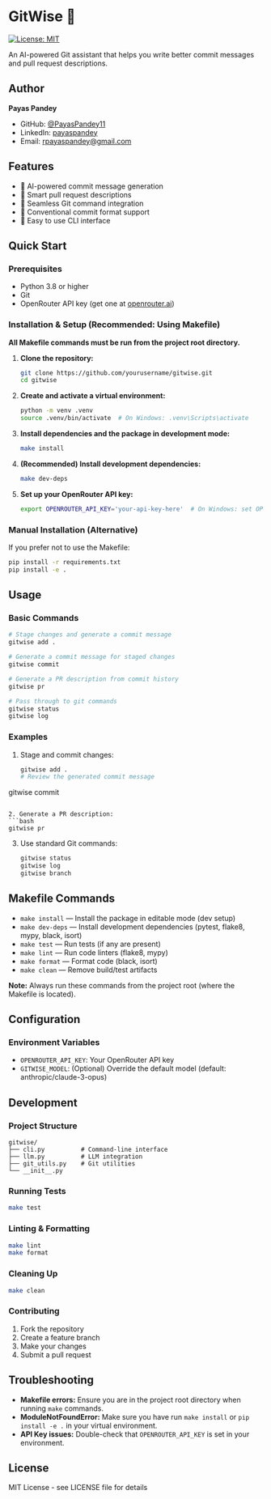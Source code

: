 # GitWise 🤖

[![License: MIT](https://img.shields.io/badge/License-MIT-yellow.svg)](https://opensource.org/licenses/MIT)

An AI-powered Git assistant that helps you write better commit messages and pull request descriptions.

## Author

**Payas Pandey**  
- GitHub: [@PayasPandey11](https://github.com/PayasPandey11)
- LinkedIn: [payaspandey](https://www.linkedin.com/in/payaspandey/)
- Email: rpayaspandey@gmail.com

## Features

- 🤖 AI-powered commit message generation
- 📝 Smart pull request descriptions
- 🔄 Seamless Git command integration
- 🎯 Conventional commit format support
- 🚀 Easy to use CLI interface

## Quick Start

### Prerequisites

- Python 3.8 or higher
- Git
- OpenRouter API key (get one at [openrouter.ai](https://openrouter.ai))

### Installation & Setup (Recommended: Using Makefile)

**All Makefile commands must be run from the project root directory.**

1. **Clone the repository:**
   ```bash
   git clone https://github.com/yourusername/gitwise.git
   cd gitwise
   ```

2. **Create and activate a virtual environment:**
   ```bash
   python -m venv .venv
   source .venv/bin/activate  # On Windows: .venv\Scripts\activate
   ```

3. **Install dependencies and the package in development mode:**
   ```bash
   make install
   ```

4. **(Recommended) Install development dependencies:**
   ```bash
   make dev-deps
   ```

5. **Set up your OpenRouter API key:**
   ```bash
   export OPENROUTER_API_KEY='your-api-key-here'  # On Windows: set OPENROUTER_API_KEY=your-api-key-here
   ```

### Manual Installation (Alternative)

If you prefer not to use the Makefile:

```bash
pip install -r requirements.txt
pip install -e .
```

## Usage

### Basic Commands

```bash
# Stage changes and generate a commit message
gitwise add .

# Generate a commit message for staged changes
gitwise commit

# Generate a PR description from commit history
gitwise pr

# Pass through to git commands
gitwise status
gitwise log
```

### Examples

1. Stage and commit changes:
   ```bash
   gitwise add .
   # Review the generated commit message
gitwise commit
   ```

2. Generate a PR description:
   ```bash
   gitwise pr
   ```

3. Use standard Git commands:
   ```bash
   gitwise status
   gitwise log
   gitwise branch
   ```

## Makefile Commands

- `make install` — Install the package in editable mode (dev setup)
- `make dev-deps` — Install development dependencies (pytest, flake8, mypy, black, isort)
- `make test` — Run tests (if any are present)
- `make lint` — Run code linters (flake8, mypy)
- `make format` — Format code (black, isort)
- `make clean` — Remove build/test artifacts

**Note:** Always run these commands from the project root (where the Makefile is located).

## Configuration

### Environment Variables

- `OPENROUTER_API_KEY`: Your OpenRouter API key
- `GITWISE_MODEL`: (Optional) Override the default model (default: anthropic/claude-3-opus)

## Development

### Project Structure

```
gitwise/
├── cli.py          # Command-line interface
├── llm.py          # LLM integration
├── git_utils.py    # Git utilities
└── __init__.py
```

### Running Tests

```bash
make test
```

### Linting & Formatting

```bash
make lint
make format
```

### Cleaning Up

```bash
make clean
```

### Contributing

1. Fork the repository
2. Create a feature branch
3. Make your changes
4. Submit a pull request

## Troubleshooting

- **Makefile errors:** Ensure you are in the project root directory when running `make` commands.
- **ModuleNotFoundError:** Make sure you have run `make install` or `pip install -e .` in your virtual environment.
- **API Key issues:** Double-check that `OPENROUTER_API_KEY` is set in your environment.

## License

MIT License - see LICENSE file for details